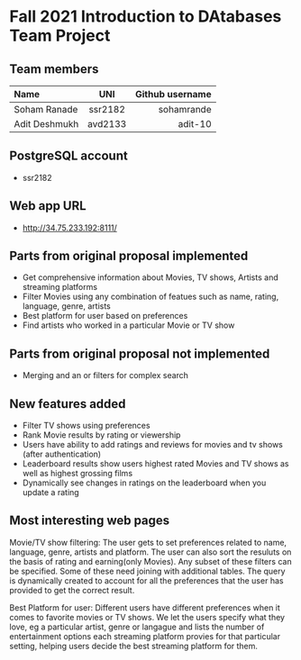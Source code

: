 # Fall 2021 Introduction to DAtabases Team Project

## Team members

| Name              |   UNI         | Github username |
| :---              |    :----:     |          ---:   |
| Soham Ranade      | ssr2182       | sohamrande      |
| Adit Deshmukh     | avd2133       | adit-10         |

## PostgreSQL account

- ssr2182

## Web app URL

- http://34.75.233.192:8111/

## Parts from original proposal implemented

- Get comprehensive information about Movies, TV shows, Artists and streaming platforms
- Filter Movies using any combination of featues such as name, rating, language, genre, artists
- Best platform for user based on preferences
- Find artists who worked in a particular Movie or TV show

## Parts from original proposal not implemented

- Merging and an or filters for complex search

## New features added

- Filter TV shows using preferences
- Rank Movie results by rating or viewership 
- Users have ability to add ratings and reviews for movies and tv shows (after authentication)
- Leaderboard results show users highest rated Movies and TV shows as well as highest grossing films
- Dynamically see changes in ratings on the leaderboard when you update a rating

## Most interesting web pages

Movie/TV show filtering: The user gets to set preferences related to name, language, genre, artists and platform. The user can also sort the resuluts on the basis of rating and earning(only Movies). Any subset of these filters can be specified. Some of these need joining with additional tables. The query is dynamically created to account for all the preferences that the user has provided to get the correct result. 

Best Platform for user: Different users have different preferences when it comes to favorite movies or TV shows. We let the users specify what they love, eg a particular artist, genre or langague and lists the number of entertainment options each streaming platform provies for that particular setting, helping users decide the best streaming platform for them.
